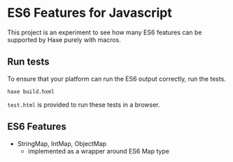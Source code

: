# ES6 Features for Javascript

This project is an experiment to see how many ES6 features can be supported by Haxe purely with macros.

## Run tests

To ensure that your platform can run the ES6 output correctly, run the tests.

    haxe build.hxml

`test.html` is provided to run these tests in a browser.

## ES6 Features

- StringMap, IntMap, ObjectMap
    - implemented as a wrapper around ES6 Map type
